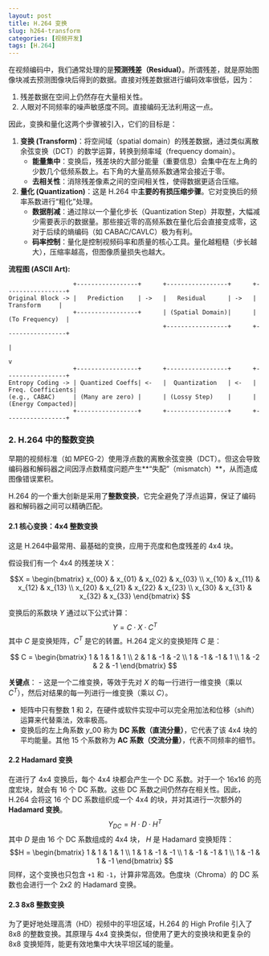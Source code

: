 ```yaml
---
layout: post
title: H.264 变换
slug: h264-transform
categories: [视频开发]
tags: [H.264]
---
```


在视频编码中，我们通常处理的是**预测残差（Residual）**。所谓残差，就是原始图像块减去预测图像块后得到的数据。直接对残差数据进行编码效率很低，因为：

1. 残差数据在空间上仍然存在大量相关性。
1. 人眼对不同频率的噪声敏感度不同。直接编码无法利用这一点。

因此，变换和量化这两个步骤被引入，它们的目标是：

1. **变换 (Transform)**：将空间域（spatial domain）的残差数据，通过类似离散余弦变换（DCT）的数学运算，转换到频率域（frequency domain）。
   + **能量集中**：变换后，残差块的大部分能量（重要信息）会集中在左上角的少数几个低频系数上。右下角的大量高频系数通常会接近于零。
   + **去相关性**：消除残差像素之间的空间相关性，使得数据更适合压缩。
1. **量化 (Quantization)**：这是 H.264 中**主要的有损压缩步骤**。它对变换后的频率系数进行“粗化”处理。
   + **数据削减**：通过除以一个量化步长（Quantization Step）并取整，大幅减少需要表示的数据量。那些接近零的高频系数在量化后会直接变成零，这对于后续的熵编码（如 CABAC/CAVLC）极为有利。
   + **码率控制**：量化是控制视频码率和质量的核心工具。量化越粗糙（步长越大），压缩率越高，但图像质量损失也越大。

**流程图 (ASCII Art):**

```
                  +-----------------+      +-----------------+      +-----------------+
Original Block -> |   Prediction    | ->   |   Residual      | ->   |   Transform     |
                  +-----------------+      | (Spatial Domain)|      | (To Frequency)  |
                                           +-----------------+      +-----------------+
                                                                            |
                                                                            v
                  +-----------------+      +-----------------+      +-----------------+
Entropy Coding -> | Quantized Coeffs| <-   |  Quantization   | <-   | Freq. Coefficients|
(e.g., CABAC)     | (Many are zero) |      | (Lossy Step)    |      | (Energy Compacted)|
                  +-----------------+      +-----------------+      +-----------------+
```



### 2. H.264 中的整数变换



早期的视频标准（如 MPEG-2）使用浮点数的离散余弦变换（DCT）。但这会导致编码器和解码器之间因浮点数精度问题产生**“失配”（mismatch）**，从而造成图像错误累积。

H.264 的一个重大创新是采用了**整数变换**，它完全避免了浮点运算，保证了编码器和解码器之间可以精确匹配。

#### 2.1 核心变换：4x4 整数变换

这是 H.264中最常用、最基础的变换，应用于亮度和色度残差的 4x4 块。

假设我们有一个 4x4 的残差块 X：

$$X = \begin{bmatrix} x_{00} & x_{01} & x_{02} & x_{03} \\ x_{10} & x_{11} & x_{12} & x_{13} \\ x_{20} & x_{21} & x_{22} & x_{23} \\ x_{30} & x_{31} & x_{32} & x_{33} \end{bmatrix} $$

变换后的系数块 $Y$ 通过以下公式计算：$$Y = C \cdot X \cdot C^T$$其中 $C$ 是变换矩阵，$C^T$ 是它的转置。H.264 定义的变换矩阵 $C$ 是：

$$ C = \begin{bmatrix} 1 & 1 & 1 & 1 \\ 2 & 1 & -1 & -2 \\ 1 & -1 & -1 & 1 \\ 1 & -2 & 2 & -1 \end{bmatrix} $$

**关键点**： - 这是一个二维变换，等效于先对 $X$ 的每一行进行一维变换（乘以 $C^T$），然后对结果的每一列进行一维变换（乘以 $C$）。

- 矩阵中只有整数 1 和 2，在硬件或软件实现中可以完全用加法和位移（shift）运算来代替乘法，效率极高。
- 变换后的左上角系数 $y\_{00}$ 称为 **DC 系数（直流分量）**，它代表了该 4x4 块的平均能量。其他 15 个系数称为 **AC 系数（交流分量）**，代表不同频率的细节。

#### 2.2 Hadamard 变换

在进行了 4x4 变换后，每个 4x4 块都会产生一个 DC 系数。对于一个 16x16 的亮度宏块，就会有 16 个 DC 系数。这些 DC 系数之间仍然存在相关性。因此，H.264 会将这 16 个 DC 系数组织成一个 4x4 的块，并对其进行一次额外的 **Hadamard 变换**。 $$Y_{DC} = H \cdot D \cdot H^T$$ 其中 $D$ 是由 16 个 DC 系数组成的 4x4 块， $H$ 是 Hadamard 变换矩阵：
$$H = \begin{bmatrix} 1 & 1 & 1 & 1 \\ 1 & 1 & -1 & -1 \\ 1 & -1 & -1 & 1 \\ 1 & -1 & 1 & -1 \end{bmatrix} $$
同样，这个变换也只包含 `+1` 和 `-1`，计算非常高效。色度块（Chroma）的 DC 系数也会进行一个 2x2 的 Hadamard 变换。

#### 2.3 8x8 整数变换

为了更好地处理高清（HD）视频中的平坦区域，H.264 的 High Profile 引入了 8x8 的整数变换。其原理与 4x4 变换类似，但使用了更大的变换块和更复杂的 8x8 变换矩阵，能更有效地集中大块平坦区域的能量。
